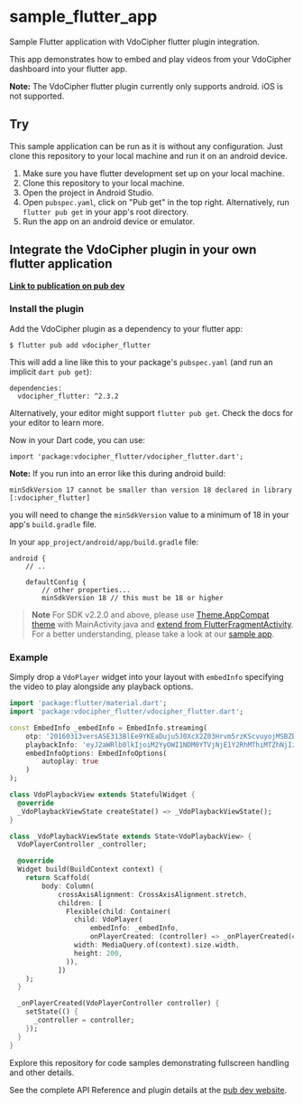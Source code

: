 # sample_flutter_app

Sample Flutter application with VdoCipher flutter plugin integration.

This app demonstrates how to embed and play videos from your VdoCipher dashboard into your flutter app.

__Note:__ The VdoCipher flutter plugin currently only supports android. iOS is not supported.

## Try

This sample application can be run as it is without any configuration. Just clone this repository to your local machine and run it on an android device.

1. Make sure you have flutter development set up on your local machine.
2. Clone this repository to your local machine.
3. Open the project in Android Studio.
4. Open `pubspec.yaml`, click on "Pub get" in the top right. Alternatively, run `flutter pub get` in your app's root directory.
5. Run the app on an android device or emulator.

## Integrate the VdoCipher plugin in your own flutter application

__[Link to publication on pub dev](https://pub.dev/packages/vdocipher_flutter)__

### Install the plugin

Add the VdoCipher plugin as a dependency to your flutter app:

```
$ flutter pub add vdocipher_flutter
```

This will add a line like this to your package's `pubspec.yaml` (and run an implicit `dart pub get`):

```
dependencies:
  vdocipher_flutter: ^2.3.2
```

Alternatively, your editor might support `flutter pub get`. Check the docs for your editor to learn more.

Now in your Dart code, you can use:

```
import 'package:vdocipher_flutter/vdocipher_flutter.dart';
```

__Note:__ If you run into an error like this during android build:

`minSdkVersion 17 cannot be smaller than version 18 declared in library [:vdocipher_flutter]`

you will need to change the `minSdkVersion` value to a minimum of 18 in your app's `build.gradle` file.

In your `app_project/android/app/build.gradle` file:

```
android {
    // ..

    defaultConfig {
        // other properties...
        minSdkVersion 18 // this must be 18 or higher
```

> **Note**
> For SDK v2.2.0 and above, please use [Theme.AppCompat theme](https://github.com/VdoCipher/sample_flutter_app/blob/master/android/app/src/main/res/values/styles.xml#:~:text=%3Cstyle%20name%3D%22NormalTheme%22%20parent%3D%22Theme.AppCompat.Light.NoActionBar%22%3E) with MainActivity.java and [extend from FlutterFragmentActivity](https://github.com/VdoCipher/sample_flutter_app/blob/master/android/app/src/main/java/com/vdocipher/sample_flutter_app/MainActivity.java#:~:text=public%20class%20MainActivity%20extends%20FlutterFragmentActivity). For a better understanding, please take a look at our [sample app](https://github.com/VdoCipher/sample_flutter_app).

### Example

Simply drop a `VdoPlayer` widget into your layout with `embedInfo` specifying the video to play alongside 
any playback options.

```dart
import 'package:flutter/material.dart';
import 'package:vdocipher_flutter/vdocipher_flutter.dart';

const EmbedInfo _embedInfo = EmbedInfo.streaming(
    otp: '20160313versASE313BlEe9YKEaDuju5J0XcX2Z03Hrvm5rzKScvuyojMSBZBxfZ',
    playbackInfo: 'eyJ2aWRlb0lkIjoiM2YyOWI1NDM0YTVjNjE1Y2RhMThiMTZhNjIzMmZkNzUifQ==',
    embedInfoOptions: EmbedInfoOptions(
        autoplay: true
    )
);

class VdoPlaybackView extends StatefulWidget {
  @override
  _VdoPlaybackViewState createState() => _VdoPlaybackViewState();
}

class _VdoPlaybackViewState extends State<VdoPlaybackView> {
  VdoPlayerController _controller;

  @override
  Widget build(BuildContext context) {
    return Scaffold(
        body: Column(
            crossAxisAlignment: CrossAxisAlignment.stretch,
            children: [
              Flexible(child: Container(
                child: VdoPlayer(
                    embedInfo: _embedInfo,
                    onPlayerCreated: (controller) => _onPlayerCreated(controller)),
                width: MediaQuery.of(context).size.width,
                height: 200,
              )),
            ])
    );
  }

  _onPlayerCreated(VdoPlayerController controller) {
    setState(() {
      _controller = controller;
    });
  }
}
```

Explore this repository for code samples demonstrating fullscreen handling and other details.

See the complete API Reference and plugin details at the [pub dev website](https://pub.dev/packages/vdocipher_flutter).
